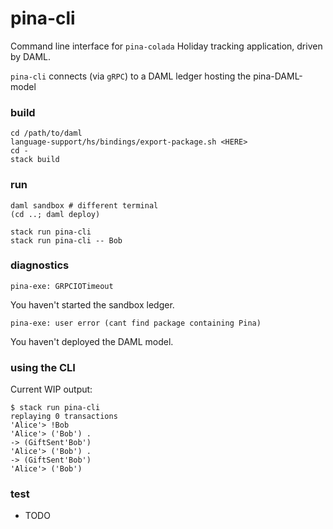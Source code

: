 # pina-cli

Command line interface for `pina-colada` Holiday tracking application, driven by DAML.

`pina-cli` connects (via `gRPC`) to a DAML ledger  hosting the pina-DAML-model

### build

    cd /path/to/daml
    language-support/hs/bindings/export-package.sh <HERE>
    cd -
    stack build

### run

    daml sandbox # different terminal
    (cd ..; daml deploy)

    stack run pina-cli
    stack run pina-cli -- Bob

### diagnostics

    pina-exe: GRPCIOTimeout
You haven't started the sandbox ledger.

    pina-exe: user error (cant find package containing Pina)
You haven't deployed the DAML model.


### using the CLI

Current WIP output:

    $ stack run pina-cli
    replaying 0 transactions
    'Alice'> !Bob
    'Alice'> ('Bob') .
    -> (GiftSent'Bob')
    'Alice'> ('Bob') .
    -> (GiftSent'Bob')
    'Alice'> ('Bob')

### test

- TODO
